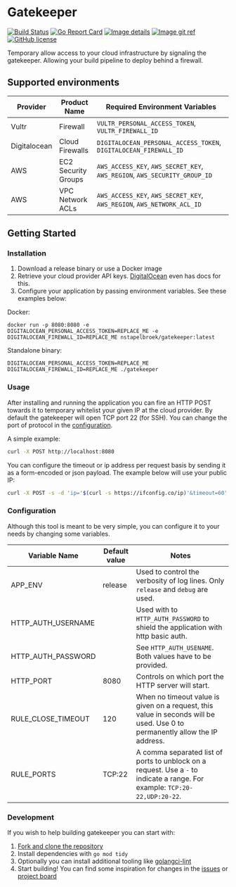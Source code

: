 # Gatekeeper

[![Build Status](https://api.cirrus-ci.com/github/nstapelbroek/gatekeeper.svg)](https://cirrus-ci.com/github/nstapelbroek/gatekeeper)
[![Go Report Card](https://goreportcard.com/badge/github.com/nstapelbroek/gatekeeper)](https://goreportcard.com/report/github.com/nstapelbroek/gatekeeper)
[![Image details](https://images.microbadger.com/badges/image/nstapelbroek/gatekeeper.svg)](https://hub.docker.com/r/nstapelbroek/gatekeeper/tags/)
[![Image git ref](https://images.microbadger.com/badges/commit/nstapelbroek/gatekeeper.svg)](https://microbadger.com/images/nstapelbroek/gatekeeper/)
[![GitHub license](https://img.shields.io/github/license/nstapelbroek/gatekeeper.svg)](https://github.com/nstapelbroek/gatekeeper/blob/master/LICENSE)

Temporary allow access to your cloud infrastructure by signaling the gatekeeper. Allowing your build pipeline to deploy behind a firewall.

## Supported environments

| Provider | Product Name | Required Environment Variables |
|---    |---    |---    |
| Vultr | Firewall | `VULTR_PERSONAL_ACCESS_TOKEN`, `VULTR_FIREWALL_ID`|
| Digitalocean | Cloud Firewalls | `DIGITALOCEAN_PERSONAL_ACCESS_TOKEN`, `DIGITALOCEAN_FIREWALL_ID` |
| AWS | EC2 Security Groups | `AWS_ACCESS_KEY`, `AWS_SECRET_KEY`, `AWS_REGION`, `AWS_SECURITY_GROUP_ID` |
| AWS | VPC Network ACLs | `AWS_ACCESS_KEY`, `AWS_SECRET_KEY`, `AWS_REGION`, `AWS_NETWORK_ACL_ID` |

## Getting Started

### Installation
1. Download a release binary or use a Docker image
1. Retrieve your cloud provider API keys. [DigitalOcean](https://www.digitalocean.com/docs/api/create-personal-access-token/) even has docs for this.
1. Configure your application by passing environment variables. See these examples below:

Docker:
```
docker run -p 8080:8080 -e DIGITALOCEAN_PERSONAL_ACCESS_TOKEN=REPLACE_ME -e DIGITALOCEAN_FIREWALL_ID=REPLACE_ME nstapelbroek/gatekeeper:latest
```

Standalone binary:
```
DIGITALOCEAN_PERSONAL_ACCESS_TOKEN=REPLACE_ME DIGITALOCEAN_FIREWALL_ID=REPLACE_ME ./gatekeeper
```

### Usage
After installing and running the application you can fire an HTTP POST towards it to temporary whitelist your given IP at the cloud provider.
By default the gatekeeper will open TCP port 22 (for SSH). You can change the port of protocol in the [configuration](#configuration).

A simple example:
```bash
curl -X POST http://localhost:8080
```

You can configure the timeout or ip address per request basis by sending it as a form-encoded or json payload. The example below will use your public IP:
```bash
curl -X POST -s -d 'ip='$(curl -s https://ifconfig.co/ip)'&timeout=60' http://localhost:8080
```

  
### Configuration

Although this tool is meant to be very simple, you can configure it to your needs by changing some variables. 

| Variable Name      | Default value | Notes |
|---	             |---	        |---    |
| APP_ENV            | release      | Used to control the verbosity of log lines. Only `release` and `debug` are used. |
| HTTP_AUTH_USERNAME |              | Used with to `HTTP_AUTH_PASSWORD` to shield the application with http basic auth. |
| HTTP_AUTH_PASSWORD |              | See `HTTP_AUTH_USENAME`. Both values have to be provided.                         |
| HTTP_PORT          | 8080         | Controls on which port the HTTP server will start.                                |
| RULE_CLOSE_TIMEOUT | 120          | When no timeout value is given on a request, this value in seconds will be used. Use 0 to permanently allow the IP address. |
| RULE_PORTS         | TCP:22       | A comma separated list of ports to unblock on a request. Use a `-` to indicate a range. For example: `TCP:20-22,UDP:20-22`. |


### Development
If you wish to help building gatekeeper you can start with:

1. [Fork and clone the repository](https://github.com/nstapelbroek/gatekeeper/fork)
1. Install dependencies with `go mod tidy`
1. Optionally you can install additional tooling like [golangci-lint](https://github.com/golangci/golangci-lint)
1. Start building! You can find some inspiration for changes in the [issues](https://github.com/nstapelbroek/gatekeeper/issue) or [project board](https://github.com/nstapelbroek/gatekeeper/projects)
